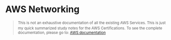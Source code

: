 

# AWS Networking 

> <small>This is not an exhaustive documentation of all the existing AWS Services. This is just my quick summarized study notes for the AWS Certifications.</small>
> <small>To see the complete documentation, please go to: [AWS documentation](https://docs.aws.amazon.com/)</small>
